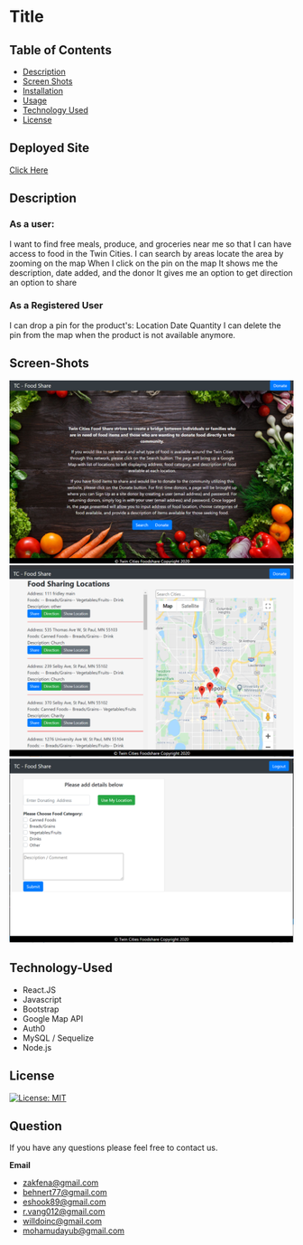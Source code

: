 # Title

## Table of Contents

- [Description](#Description)
- [Screen Shots](#Screen-Shots)
- [Installation](#installation)
- [Usage](#usage)
- [Technology Used](#Technology-Used)
- [License](#license)

## Deployed Site
 [Click Here ](https://tc-food-share.herokuapp.com/)

## Description
### As a user:

I want to find free meals, produce, and groceries near me so that I can have access to food in the Twin Cities.
I can search by areas  locate the area by zooming on the map
When I click on the pin on the map
It shows me the description, date added, and the donor
It gives me an option to get direction an option to share

### As a Registered User 
I can drop a pin for the product's:
Location 
Date 
Quantity 
I can delete the pin from the map when the product is not available anymore. 

## Screen-Shots
![Screen Shot 1](./assets/screenshot-homepage.png)
![Screen Shot 1](./assets/screenshot-searchpage.png)
![Screen Shot 1](./assets/screenshot-input.png)


## Technology-Used

- React.JS
- Javascript
- Bootstrap
- Google Map API
- Auth0
- MySQL / Sequelize
- Node.js

## License

[![License: MIT](https://img.shields.io/badge/License-MIT-yellow.svg)](https://opensource.org/licenses/MIT)

## Question

If you have any questions please feel free to contact us.

**Email** 
- zakfena@gmail.com
- behnert77@gmail.com
- eshook89@gmail.com
- r.vang012@gmail.com
- willdoinc@gmail.com
- mohamudayub@gmail.com



